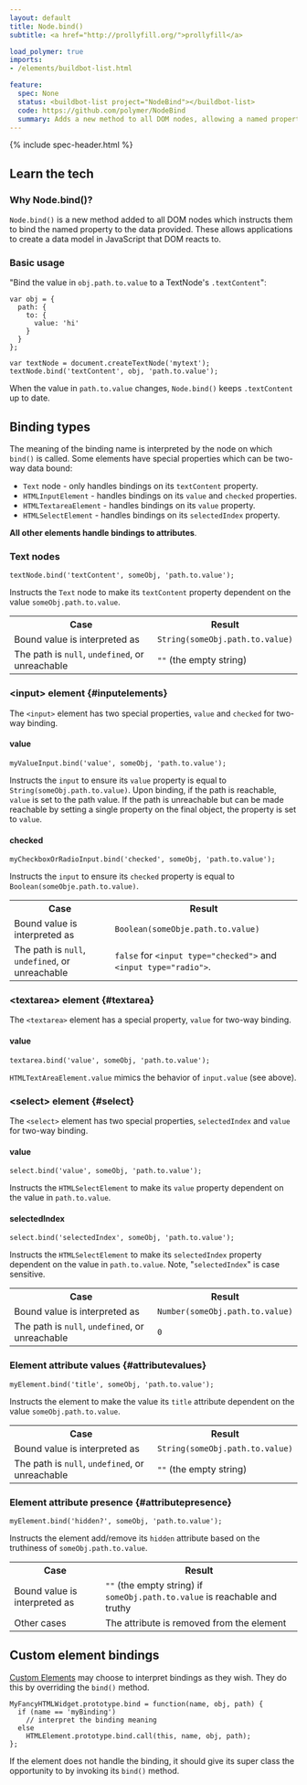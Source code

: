 ```yaml
---
layout: default
title: Node.bind()
subtitle: <a href="http://prollyfill.org/">prollyfill</a>

load_polymer: true
imports:
- /elements/buildbot-list.html

feature:
  spec: None
  status: <buildbot-list project="NodeBind"></buildbot-list>
  code: https://github.com/polymer/NodeBind
  summary: Adds a new method to all DOM nodes, allowing a named property of the node to be bound to data.
---
```


{% include spec-header.html %}

## Learn the tech

### Why Node.bind()?

`Node.bind()` is a new method added to all DOM nodes which instructs them to bind the named
property to the data provided. These allows applications to create a data model
in JavaScript that DOM reacts to.

### Basic usage

"Bind the value in `obj.path.to.value` to a TextNode's `.textContent`":

    var obj = {
      path: {
        to: {
          value: 'hi'
        }
      }
    };

    var textNode = document.createTextNode('mytext');
    textNode.bind('textContent', obj, 'path.to.value');

When the value in `path.to.value` changes, `Node.bind()` keeps `.textContent` up to date.

## Binding types

The meaning of the binding name is interpreted by the node on which `bind()` is called.
Some elements have special properties which can be two-way data bound:

- `Text` node - only handles bindings on its `textContent` property. 
- `HTMLInputElement` - handles bindings on its `value` and `checked` properties.
- `HTMLTextareaElement` - handles bindings on its `value` property.
- `HTMLSelectElement` - handles bindings on its `selectedIndex` property.

**All other elements handle bindings to attributes**.

### Text nodes

    textNode.bind('textContent', someObj, 'path.to.value');

Instructs the `Text` node to make its `textContent` property dependent on the
value `someObj.path.to.value`.

<table class="table">
  <tr>
    <th>Case</th><th>Result</th>
  </tr>
  <tr>
    <td>Bound value is interpreted as</td>
    <td><code>String(someObj.path.to.value)</code></td>
  </tr>
  <tr>
    <td>The path is <code>null</code>, <code>undefined</code>, or unreachable</td>
    <td><code>""</code> (the empty string)</td>
  </tr>
</table>

### &lt;input> element {#inputelements}

The `<input>` element has two special properties, `value` and `checked` for two-way binding.

#### value

    myValueInput.bind('value', someObj, 'path.to.value');

Instructs the `input` to ensure its `value` property is equal to `String(someObj.path.to.value)`. Upon binding, if the path is reachable, `value` is set to the path value. If the path is unreachable but can be made reachable by setting a single property on the final object, the property is set to `value`.

#### checked

    myCheckboxOrRadioInput.bind('checked', someObj, 'path.to.value');

Instructs the `input` to ensure its `checked` property is equal to `Boolean(someObje.path.to.value)`.

<table class="table">
  <tr>
    <th>Case</th><th>Result</th>
  </tr>
  <tr>
    <td>Bound value is interpreted as</td>
    <td><code>Boolean(someObje.path.to.value)</code></td>
  </tr>
  <tr>
    <td>The path is <code>null</code>, <code>undefined</code>, or unreachable</td>
    <td><code>false</code> for <code>&lt;input type="checked"></code> and <code>&lt;input type="radio"></code>.</td>
  </tr>
</table>

### &lt;textarea> element {#textarea}

The `<textarea>` element has a special property, `value` for two-way binding.

#### value

    textarea.bind('value', someObj, 'path.to.value');

`HTMLTextAreaElement.value` mimics the behavior of `input.value` (see above).

### &lt;select> element {#select}

The `<select>` element has two special properties, `selectedIndex` and `value` for two-way binding.

#### value

    select.bind('value', someObj, 'path.to.value');

Instructs the `HTMLSelectElement` to make its `value` property dependent on the
value in `path.to.value`.

#### selectedIndex

    select.bind('selectedIndex', someObj, 'path.to.value');

Instructs the `HTMLSelectElement` to make its `selectedIndex` property dependent on the
value in `path.to.value`. Note, "`selectedIndex`" is case sensitive.

<table class="table">
  <tr>
    <th>Case</th><th>Result</th>
  </tr>
  <tr>
    <td>Bound value is interpreted as</td>
    <td><code>Number(someObj.path.to.value)</code></td>
  </tr>
  <tr>
    <td>The path is <code>null</code>, <code>undefined</code>, or unreachable</td>
    <td><code>0</code></td>
  </tr>
</table>

### Element attribute values {#attributevalues}

    myElement.bind('title', someObj, 'path.to.value');

Instructs the element to make the value its `title` attribute dependent on the value `someObj.path.to.value`.

<table class="table">
  <tr>
    <th>Case</th><th>Result</th>
  </tr>
  <tr>
    <td>Bound value is interpreted as</td>
    <td><code>String(someObj.path.to.value)</code></td>
  </tr>
  <tr>
    <td>The path is <code>null</code>, <code>undefined</code>, or unreachable</td>
    <td><code>""</code> (the empty string)</td>
  </tr>
</table>

### Element attribute presence {#attributepresence}

    myElement.bind('hidden?', someObj, 'path.to.value');

Instructs the element add/remove its `hidden` attribute based on the truthiness of  `someObj.path.to.value`.

<table class="table">
  <tr>
    <th>Case</th><th>Result</th>
  </tr>
  <tr>
    <td>Bound value is interpreted as</td>
    <td><code>""</code> (the empty string) if <code>someObj.path.to.value</code> is reachable and truthy</td>
  </tr>
  <tr>
    <td>Other cases</td>
    <td>The attribute is removed from the element</td>
  </tr>
</table>

## Custom element bindings

[Custom Elements](/platform/custom-elements.html) may choose to interpret bindings
as they wish. They do this by overriding the `bind()` method.

    MyFancyHTMLWidget.prototype.bind = function(name, obj, path) {
      if (name == 'myBinding')
        // interpret the binding meaning
      else
        HTMLElement.prototype.bind.call(this, name, obj, path);
    };

If the element does not handle the binding, it should give its super class the
opportunity to by invoking its `bind()` method.
